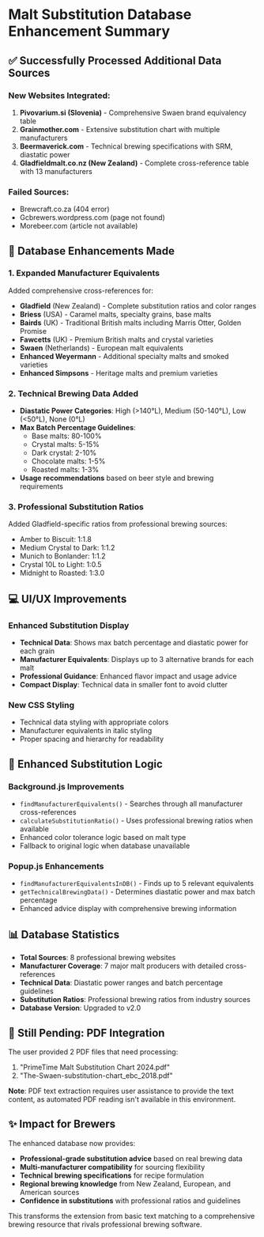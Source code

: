 # Malt Substitution Database Enhancement Summary

## ✅ Successfully Processed Additional Data Sources

### New Websites Integrated:
1. **Pivovarium.si (Slovenia)** - Comprehensive Swaen brand equivalency table
2. **Grainmother.com** - Extensive substitution chart with multiple manufacturers  
3. **Beermaverick.com** - Technical brewing specifications with SRM, diastatic power
4. **Gladfieldmalt.co.nz (New Zealand)** - Complete cross-reference table with 13 manufacturers

### Failed Sources:
- Brewcraft.co.za (404 error)
- Gcbrewers.wordpress.com (page not found)
- Morebeer.com (article not available)

## 🔧 Database Enhancements Made

### 1. Expanded Manufacturer Equivalents
Added comprehensive cross-references for:
- **Gladfield** (New Zealand) - Complete substitution ratios and color ranges
- **Briess** (USA) - Caramel malts, specialty grains, base malts
- **Bairds** (UK) - Traditional British malts including Marris Otter, Golden Promise
- **Fawcetts** (UK) - Premium British malts and crystal varieties
- **Swaen** (Netherlands) - European malt equivalents
- **Enhanced Weyermann** - Additional specialty malts and smoked varieties
- **Enhanced Simpsons** - Heritage malts and premium varieties

### 2. Technical Brewing Data Added
- **Diastatic Power Categories**: High (>140°L), Medium (50-140°L), Low (<50°L), None (0°L)
- **Max Batch Percentage Guidelines**: 
  - Base malts: 80-100%
  - Crystal malts: 5-15%
  - Dark crystal: 2-10%
  - Chocolate malts: 1-5%
  - Roasted malts: 1-3%
- **Usage recommendations** based on beer style and brewing requirements

### 3. Professional Substitution Ratios
Added Gladfield-specific ratios from professional brewing sources:
- Amber to Biscuit: 1:1.8
- Medium Crystal to Dark: 1:1.2
- Munich to Bonlander: 1:1.2
- Crystal 10L to Light: 1:0.5
- Midnight to Roasted: 1:3.0

## 💻 UI/UX Improvements

### Enhanced Substitution Display
- **Technical Data**: Shows max batch percentage and diastatic power for each grain
- **Manufacturer Equivalents**: Displays up to 3 alternative brands for each malt
- **Professional Guidance**: Enhanced flavor impact and usage advice
- **Compact Display**: Technical data in smaller font to avoid clutter

### New CSS Styling
- Technical data styling with appropriate colors
- Manufacturer equivalents in italic styling
- Proper spacing and hierarchy for readability

## 🔄 Enhanced Substitution Logic

### Background.js Improvements
- `findManufacturerEquivalents()` - Searches through all manufacturer cross-references
- `calculateSubstitutionRatio()` - Uses professional brewing ratios when available
- Enhanced color tolerance logic based on malt type
- Fallback to original logic when database unavailable

### Popup.js Enhancements  
- `findManufacturerEquivalentsInDB()` - Finds up to 5 relevant equivalents
- `getTechnicalBrewingData()` - Determines diastatic power and max batch percentage
- Enhanced advice display with comprehensive brewing information

## 📊 Database Statistics

- **Total Sources**: 8 professional brewing websites
- **Manufacturer Coverage**: 7 major malt producers with detailed cross-references
- **Technical Data**: Diastatic power ranges and batch percentage guidelines
- **Substitution Ratios**: Professional brewing ratios from industry sources
- **Database Version**: Upgraded to v2.0

## 🎯 Still Pending: PDF Integration

The user provided 2 PDF files that need processing:
1. "PrimeTime Malt Substitution Chart 2024.pdf"
2. "The-Swaen-substitution-chart_ebc_2018.pdf"

**Note**: PDF text extraction requires user assistance to provide the text content, as automated PDF reading isn't available in this environment.

## ✨ Impact for Brewers

The enhanced database now provides:
- **Professional-grade substitution advice** based on real brewing data
- **Multi-manufacturer compatibility** for sourcing flexibility  
- **Technical brewing specifications** for recipe formulation
- **Regional brewing knowledge** from New Zealand, European, and American sources
- **Confidence in substitutions** with professional ratios and guidelines

This transforms the extension from basic text matching to a comprehensive brewing resource that rivals professional brewing software.
